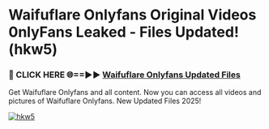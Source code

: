 # Waifuflare Onlyfans Original Videos 0nlyFans Leaked - Files Updated! (hkw5)

<h3>🔴 CLICK HERE 🌐==►► <a href="https://tinyurl.com/4seja8ks" rel="nofollow">Waifuflare Onlyfans Updated Files</a></h3>

Get Waifuflare Onlyfans and all content. Now you can access all videos and pictures of Waifuflare Onlyfans. New Updated Files 2025!

[![hkw5](https://i.imgur.com/EWjZXRe.gif)](https://tinyurl.com/4seja8ks)
